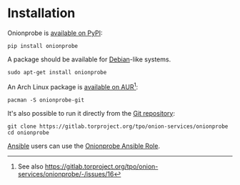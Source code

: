 # Installation

Onionprobe is [available on PyPI](https://pypi.org/project/onionprobe):

    pip install onionprobe

A package should be available for [Debian][]-like systems.

    sudo apt-get install onionprobe

An Arch Linux package is [available on AUR][][^arch-linux-package]:

    pacman -S onionprobe-git

It's also possible to run it directly from the [Git repository][]:

    git clone https://gitlab.torproject.org/tpo/onion-services/onionprobe
    cd onionprobe

[Ansible][] users can use the [Onionprobe Ansible Role][].

[Debian]: https://www.debian.org
[available on AUR]: https://aur.archlinux.org/packages/onionprobe-git
[Git repository]: https://gitlab.torproject.org/tpo/onion-services/onionprobe
[Ansible]: https://ansible.com
[Onionprobe Ansible Role]: https://gitlab.torproject.org/tpo/onion-services/ansible/onionprobe-role

[^arch-linux-package]: See also https://gitlab.torproject.org/tpo/onion-services/onionprobe/-/issues/16
